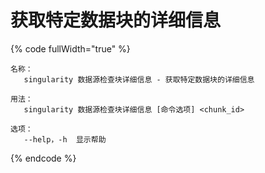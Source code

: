 # 获取特定数据块的详细信息

{% code fullWidth="true" %}
```
名称：
   singularity 数据源检查块详细信息 - 获取特定数据块的详细信息

用法：
   singularity 数据源检查块详细信息 [命令选项] <chunk_id>

选项：
   --help，-h  显示帮助
```
{% endcode %}
